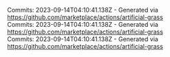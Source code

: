 Commits: 2023-09-14T04:10:41.138Z - Generated via https://github.com/marketplace/actions/artificial-grass
<br>
Commits: 2023-09-14T04:10:41.138Z - Generated via https://github.com/marketplace/actions/artificial-grass
<br>
Commits: 2023-09-14T04:10:41.138Z - Generated via https://github.com/marketplace/actions/artificial-grass
<br>
